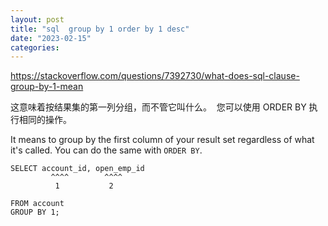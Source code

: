 ```yaml
---
layout: post
title: "sql  group by 1 order by 1 desc"
date: "2023-02-15"
categories: 
---
```

<p><a href="https://stackoverflow.com/questions/7392730/what-does-sql-clause-group-by-1-mean">https://stackoverflow.com/questions/7392730/what-does-sql-clause-group-by-1-mean</a></p>

<p>这意味着按结果集的第一列分组，而不管它叫什么。&nbsp; 您可以使用 ORDER BY 执行相同的操作。</p>

<div class="js-post-body s-prose">
<p>It means to group by the first column of your result set regardless of what it&#39;s called. You can do the same with <code>ORDER BY</code>.</p>

<pre>
<code>SELECT account_id, open_emp_id
         ^^^^        ^^^^
          1           2

FROM account
GROUP BY 1;</code></pre>
</div>

